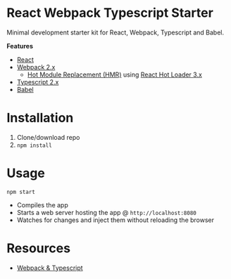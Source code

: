 # React Webpack Typescript Starter
Minimal development starter kit for React, Webpack, Typescript and Babel.

**Features**
* [React](https://facebook.github.io/react/)
* [Webpack 2.x](https://webpack.js.org/)
  * [Hot Module Replacement (HMR)](https://webpack.js.org/guides/hmr-react/) using [React Hot Loader 3.x](https://github.com/gaearon/react-hot-loader)
* [Typescript 2.x](https://www.typescriptlang.org/)
* [Babel](http://babeljs.io/)

# Installation
1. Clone/download repo
2. `npm install`

# Usage
```
npm start
```
* Compiles the app
* Starts a web server hosting the app @ `http://localhost:8080`
* Watches for changes and inject them without reloading the browser

# Resources
* [Webpack & Typescript](https://webpack.js.org/guides/webpack-and-typescript)

